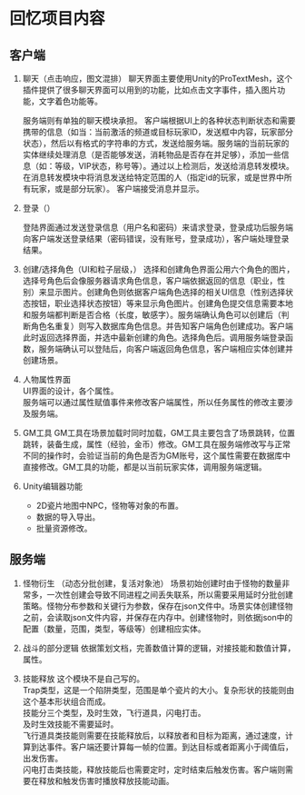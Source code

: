 # 回忆项目内容

## 客户端

1. 聊天（点击响应，图文混排）
    聊天界面主要使用Unity的ProTextMesh，这个插件提供了很多聊天界面可以用到的功能，比如点击文字事件，插入图片功能，文字着色功能等。

    服务端则有单独的聊天模块承担。
    客户端根据UI上的各种状态判断状态和需要携带的信息（如当：当前激活的频道或目标玩家ID，发送框中内容，玩家部分状态），然后以有格式的字符串的方式，发送给服务端。服务端的当前玩家的实体继续处理消息（是否能够发送，消耗物品是否存在并足够），添加一些信息（如：等级，VIP状态，称号等）。通过以上检测后，发送给消息转发模块。在消息转发模块中将消息发送给特定范围的人（指定id的玩家，或是世界中所有玩家，或是部分玩家）。
    客户端接受消息并显示。

2. 登录（）

    登陆界面通过发送登录信息（用户名和密码）来请求登录，登录成功后服务端向客户端发送登录结果（密码错误，没有账号，登录成功），客户端处理登录结果。

3. 创建/选择角色（UI和粒子层级，）
    选择和创建角色界面公用六个角色的图片，选择号角色后会像服务器请求角色信息，客户端依据返回的信息（职业，性别）来显示图片。创建角色则依据客户端角色选择的相关UI信息（性别选择状态按钮，职业选择状态按钮）等来显示角色图片。创建角色提交信息需要本地和服务端都判断是否合格（长度，敏感字）。服务端确认角色可以创建后（判断角色名重复）则写入数据库角色信息。并告知客户端角色创建成功。客户端此时返回选择界面，并选中最新创建的角色。选择角色后。调用服务端登录函数，服务端确认可以登陆后，向客户端返回角色信息，客户端相应实体创建并创建场景。

4. 人物属性界面  
    UI界面的设计，各个属性。  
    服务端可以通过属性赋值事件来修改客户端属性，所以任务属性的修改主要涉及服务端。

5. GM工具
    GM工具在场景加载时同时加载，GM工具主要包含了场景跳转，位置跳转，装备生成，属性（经验，金币）修改。GM工具在服务端修改写与正常不同的操作时，会验证当前的角色是否为GM账号，这个属性需要在数据库中直接修改。GM工具的功能，都是以当前玩家实体，调用服务端逻辑。

6. Unity编辑器功能  
    * 2D瓷片地图中NPC，怪物等对象的布置。
    * 数据的导入导出。
    * 批量资源修改。

## 服务端

1. 怪物衍生  （动态分批创建，复活对象池）
    场景初始创建时由于怪物的数量非常多，一次性创建会导致不同进程之间丢失联系，所以需要采用延时分批创建策略。怪物分布参数和关键行为参数，保存在json文件中。场景实体创建怪物之前，会读取json文件内容，并保存在内存中。创建怪物时，则依据json中的配置（数量，范围，类型，等级等）创建相应实体。

2. 战斗的部分逻辑
    依据策划文档，完善数值计算的逻辑，对接技能和数值计算，属性。

3. 技能释放
    这个模块不是自己写的。  
    Trap类型，这是一个陷阱类型，范围是单个瓷片的大小。复杂形状的技能则由这个基本形状组合而成。  
    技能分三个类型，及时生效，飞行道具，闪电打击。  
    及时生效技能不需要延时。  
    飞行道具类技能则需要在技能释放后，以释放者和目标为距离，通过速度，计算到达事件。客户端还要计算每一帧的位置。到达目标或者距离小于阈值后，出发伤害。  
    闪电打击类技能，释放技能后也需要定时，定时结束后触发伤害。客户端则需要在释放和触发伤害时播放释放技能动画。  
